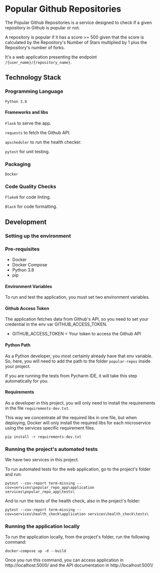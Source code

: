 Popular Github Repositories
===========================

The Popular Github Repositories is a service designed to
check if a given repository in Github is popular or not.

A repository is popular if it has a score >= 500 given that
the score is calculated by the Repository's  Number of Stars
multiplied by 1 plus the Repository's number of forks.

It's a web application presenting the endpoint 
`/{user_name}/{repository_name}`.

## Technology Stack

### Programming Language

`Python 3.8`

#### Frameworks and libs

`Flask` to serve the app.

`requests` to fetch the Github API.

`apscheduler` to run the health checker.

`pytest` for unit testing.

### Packaging

`Docker`

### Code Quality Checks

`Flake8` for code linting.

`Black` for code formatting.

## Development

### Setting up the environment

### Pre-requisites

- Docker
- Docker Compose
- Python 3.8
- pip

#### Environment Variables

To run and test the application, you must set two environment
variables.

#### Github Access Token

The application fetches data from Github's API, so you
need to set your credential in the env var GITHUB_ACCESS_TOKEN.

- GITHUB_ACCESS_TOKEN = Your token to access the Github API
  
#### Python Path

As a Python developer, you most certainly already have that
env variable. So, here, you will need to add the path to
the folder `popular-repos` inside your project.

If you are running the tests from Pycharm IDE, it will take
this step automatically for you.

#### Requirements

As a developer in this project, you will only need to
install the requirements in the file `requirements-dev.txt`.

This way we concentrate all the required libs in one file,
but when deploying, Docker will only install the required
libs for each microservice using the services specific
requirement files.

```
pip install -r requirements-dev.txt
```

### Running the project's automated tests

We have two services in this project. 

To run automated tests for the web application, go to the
project's folder and run:

```
pytest --cov-report term-missing --cov=services\popular_repo_app\application services\popular_repo_app\tests\
```

And to run the tests of the health check, also in the project's
folder:

```
pytest --cov-report term-missing --cov=services\health_check\application services\health_check\tests\
```

### Running the application locally

To run the application locally, from the project's folder, 
run the following command:

```
docker-compose up -d --build
```

Once you run this command, you can access application in
http://localhost:5000/ and the API documentation in 
http://localhost:5001/
